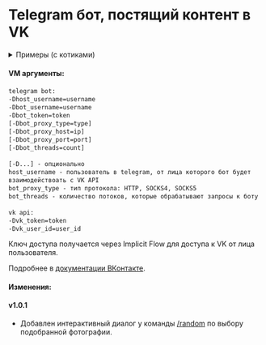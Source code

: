 # Telegram бот, постящий контент в VK

<details>
   <summary>Примеры (с котиками)</summary>
   
   #### Выбор своей группы
   
   ![make_post](images/choose_group.png)
   
   #### Диалог
    
   ![choose_cat](images/cat.png)
   
   ![post_maked](images/post_maked.png)
   
   #### Пост в паблике
   
   ![post](images/posted.png)
   
</details>

#### VM аргументы:

```` 
telegram bot:
-Dhost_username=username
-Dbot_username=username
-Dbot_token=token
[-Dbot_proxy_type=type]
[-Dbot_proxy_host=ip]
[-Dbot_proxy_port=port]
[-Dbot_threads=count]

[-D...] - опционально
host_username - пользователь в telegram, от лица которого бот будет взаимодействоать с VK API
bot_proxy_type - тип протокола: HTTP, SOCKS4, SOCKS5
bot_threads - количество потоков, которые обрабатывают запросы к боту

vk api:
-Dvk_token=token
-Dvk_user_id=user_id
````

Ключ доступа получается через Implicit Flow для доступа к VK от лица пользователя.

Подробнее в [документации ВКонтакте](https://vk.com/dev/manuals).

#### Изменения:
#### v1.0.1
* Добавлен интерактивный диалог у команды [/random](src/main/java/telegram/commands/RandomCommand.java) по выбору подобранной фотографии.